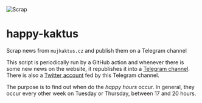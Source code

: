 ![Scrap](https://github.com/oskar456/happy-kaktus/workflows/Scrap/badge.svg)
# happy-kaktus
Scrap news from `mujkaktus.cz` and publish them on a Telegram channel

This script is periodically run by a GitHub action and whenever
there is some new news on the website, it republishes it into a [Telegram channel](https://t.me/kvetinac).
There is also a [Twitter account](https://twitter.com/kvetinac_news) fed by this Telegram channel.

The purpose is to find out when do the *happy hours* occur. In general, they occur
every other week on Tuesday or Thursday, between 17 and 20 hours.
